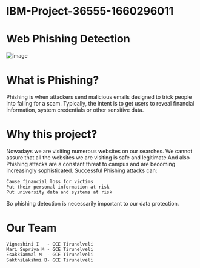 # IBM-Project-36555-1660296011

# Web Phishing Detection

![image](https://user-images.githubusercontent.com/94916479/202640220-e11462a2-ebbc-40e2-97d7-c672facfc9a4.png)


# What is Phishing?
Phishing is when attackers send malicious emails designed to trick people into falling for a scam. Typically, the intent is to get users to reveal financial information, system credentials or other sensitive data.

# Why this project?

Nowadays we are visiting numerous websites on our searches. We cannot assure that all the websites we are visiting is safe and legitimate.And also Phishing attacks are a constant threat to campus and are becoming increasingly sophisticated. Successful Phishing attacks can:

    Cause financial loss for victims
    Put their personal information at risk
    Put university data and systems at risk

So phishing detection is necessarily important to our data protection.

# Our Team

    Vigneshini I   - GCE Tirunelveli
    Mari Supriya M - GCE Tirunelveli
    Esakkiammal M  - GCE Tirunelveli
    SakthiLakshmi B- GCE Tirunelveli

